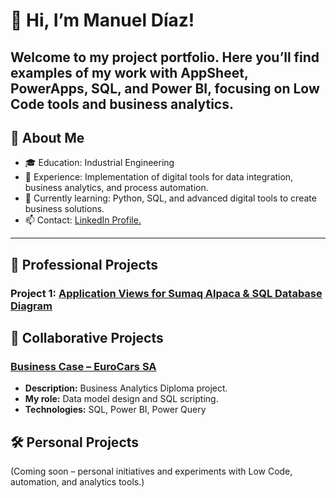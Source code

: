 
# 👋 Hi, I’m Manuel Díaz!

Welcome to my project portfolio. Here you’ll find examples of my work with AppSheet, PowerApps, SQL, and Power BI, focusing on Low Code tools and business analytics.
---

## 🚀 About Me

- 🎓 Education: Industrial Engineering
- 💼 Experience: Implementation of digital tools for data integration, business analytics, and process automation.
- 🌱 Currently learning: Python, SQL, and advanced digital tools to create business solutions.
- 📫 Contact: [LinkedIn Profile.](https://www.linkedin.com/in/manueldiazb/)

---

## 📂 Professional Projects

### Project 1: [Application Views for Sumaq Alpaca & SQL Database Diagram](AppSheet/)

## 🤝 Collaborative Projects

### [Business Case – EuroCars SA](https://grupo3p.github.io/SKODA/)

- **Description:** Business Analytics Diploma project.
- **My role:** Data model design and SQL scripting.
- **Technologies:** SQL, Power BI, Power Query

## 🛠️ Personal Projects
(Coming soon – personal initiatives and experiments with Low Code, automation, and analytics tools.)
